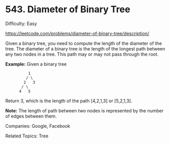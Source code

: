 # 543. Diameter of Binary Tree

Difficulty: Easy

https://leetcode.com/problems/diameter-of-binary-tree/description/

Given a binary tree, you need to compute the length of the diameter of the tree. The diameter of a binary tree is the length of the longest path between any two nodes in a tree. This path may or may not pass through the root.

**Example:**
Given a binary tree
``` 
          1
         / \
        2   3
       / \     
      4   5   
``` 
Return 3, which is the length of the path [4,2,1,3] or [5,2,1,3].

**Note:** The length of path between two nodes is represented by the number of edges between them.

Companies: Google, Facebook

Related Topics: Tree
